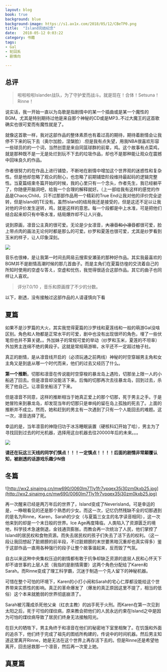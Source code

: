 ```yaml
---
layout: blog
book: true
background: blue
background-image: https://s1.ax1x.com/2018/05/12/CBeTP0.png
title:  "Island完结纪念"
date:   2018-05-12 0:03:22
category: 书籍
tags:
- Gal
- 轮回系
- 剧情向

---
```


## 总评

>啦啦啦啦Islander战队，为了守护爱而战斗。就是现在！合体！Setsuna！Rinne！

​	说实话，我一开始一直以为岛歌是指剧情中的某一个插曲或是某一个魔性的BGM。尤其是特别期待过他是来自那个神秘的CD或是MP3..不过大魔王的这首歌确实也很可爱而有魔性就是了。

​	就像这首歌一样，我对这部作品的整体素质也有着过高的期待，期待着剧情会让我停不下来的玩下去（奥尔加脸，涅槃脸）.但是我有点失望，用我NBA很喜欢形容一些球员的的一个词，当然创意是来自同篮球群的前辈，鸡。这个故事有点菜鸡，就是那种既不是一无是处烂到玩不下去的垃圾作品，却也不是那种能让观众在震撼中回味良久的作品。

​	作者很努力的在作品上进行铺垫，不断地在剧情中增加这个世界观的迷惑性和复杂性。但是他却忽略了观众的耐心，也忽略了前期铺垫阶段维持最起码的逻辑完整性。当夏篇结束冬篇开始的时候，我的心里只有一个念头，作者先生，我已经躺平了，你随便开脑洞吧，给我一个合理的解释就好。（上一部给我有这样的感觉的作品是Chaos;Child，只不过那部作品用一个精彩的True End让我对他的评价完全逆转，但是Island的TE没有。虽然Island的结局我还是接受的，但是这还不足以让我对他的评价发生逆转，鸡，就是这样的意思。每一个段都是中上水准，可是把他们结合起来却只有中等水准，结局爆炸却不让人兴奋。

​	说到原画，凛音公主真的很可爱。无论是少女凛音，~~大凛音和小凛音~~都很可爱，脸上带点肉的画法无论何时都是那么的可爱。纱罗和夏莲也很可爱，尤其是纱罗看到玉米的样子，让人印象深刻。

![](https://upload.cc/i1/2018/05/14/bmJoVK.png)



​	音乐也很棒，是让我第一时间去网易云搜索安瀬圣的那种好作品。其实我最喜欢的BGM并不是剧情高潮时候的那几首曲子。而是主角们在夏篇彷徨的交流着自己的所知时使用的空虚な答え，空虚和忧伤，我觉得很适合这部作品。其它的曲子也同样让人喜欢。

> 评分7.0/10 ，音乐和原画撑了不少的分数。

以下，剧透，没有接触过这部作品的人请谨慎向下看













## 夏篇

​	如果不是沙罗篇的大火，其实我觉得夏篇的沙罗线和夏莲线和一般的萌游Gal没啥区别。角色和人物都是正常水平的可爱，剧中也没有出现很坏的角色，埋了一些伏笔但也并不算关键。。外加妹子的常规可爱的举动（纱罗和玉米，夏莲的不坦率）外加男主连绵不绝的黄段子。这就是常规萌游嘛，水平还不一定超过柚子社。

​	真正的剧情，是从凛音线开启的（必须玩通之前两线）神秘的时空穿越男主角和女主角又是到底从哪一个时代而来，他们的过去又经历了什么。

​	**第一个推断**。切那和凛音在传说能时空穿梭的暴龙岛上遇险，切那坐上限一人的小船逃了回去。但是凛音却没能活下来。后悔的切那再次去往暴龙岛，回到过去，杀死了他自己。让凛音坐船活了下来。

​	但是凛音不同意，这样的推断相当于她真正爱上的那个切那，死于男主之手。于是她冒险来到暴龙岛，却发现当年的切那只是单纯的留在岛上孤独的死去了。上面的推断并不成立。然而，她和赶到的男主有一次遇到了只有一个人能回去的难题。这一次，凛音选择了死。

​	幸运的是，当年凛音的神隐归功于冰冻睡眠装置（硬核科幻开始了哈），男主为了寻找回到过去的时光机器，选择用这台机器去往20000年后的未来。。。

![](https://upload.cc/i1/2018/05/13/6luPnq.png)

**请还在玩这三天线的同学们慎点！！！一定慎点！！！！后面的剧情非常颠覆认知，被剧透的话游戏乐趣少N倍**

























## 冬篇

![http://wx2.sinaimg.cn/mw690/0060lm7Tly1fr7vpqex35j30zm0kxb25.jpg](http://wx2.sinaimg.cn/mw690/0060lm7Tly1fr7vpqex35j30zm0kxb25.jpg)

​	再一次醒来已经是两万年后的世界了，Island变成了Neverisland。可是幸运的是，一睁眼看见的还是那个熟悉的少女。而这一次，记忆仍然残缺不全的切那遇到的是名为Rinne，Karen，Sarah的少女（与夏篇三女主的名字读音相同），这一次他来到的却是一个末日般的世界。Ice Age再度降临，人类陷入了资源匮乏的境地，科学技术急速倒退，金钱通货膨胀。而教会再一次统治了人民，他们掌控了Island的居民权和食物资源。而失去居民权的孩子们失去了活下去的权利。（这一段让我回想起了脏翅膀的前半段，不过脏翅膀的末世要黑暗沉重却也真实得多）鉴于这部作品一直用各种强行的段子让整个故事谐起来，反而毁了气氛。

​	自古以来这种中央集权压迫的剧情都有敢于抗争却缺乏资源的底层人民和心怀天下却不谙世事的上层人民（我指的是剧情需要）这两个角色分配给了Karen和Sarah。而Rinne变成了理工科学霸，沉迷于制造一个先人留下的神秘机器。

​	可惜在整个可怕的环境下，Karen的小打小闹和Sarah的宅心仁厚都没能给这个世界带来实质性的影响。真正的革命爆发了（爆发的真正原因这里不提了，相当的低俗）这个本来就脆弱的世界彻底崩溃了。

​	Sarah被污蔑成杀死他父亲（红衣主教）的凶手死于火刑。而Karen在第一次见到太阳之后，死于可怕的煤纹病，原来教会把他们的人民永远约束在Island之中是因为可怕的煤纹病导致了居民们终身无法接触阳光。

​	在巨大的牺牲下，男主角终于和凛音在他们的秘密地下室里相聚了。在饥饿和外面的追杀下，他们终于完成了祖先的图纸所构建的，传说中的时间机器。然后男主知道这里离开Rinne，她是无法在这个世界上再存活下去的。但是Rinne还是希望他离开，回去拯救那一个凛音，然后再一次爱上她。

## 真夏篇
